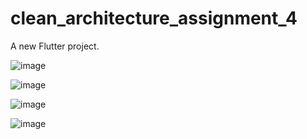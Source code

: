 # clean_architecture_assignment_4

A new Flutter project.


![image](https://github.com/SaurabhKohakade/Clean_Architecture_Assignment_4/assets/145312819/44e33479-ce42-4528-b2a7-f24f4aba76ad)


![image](https://github.com/SaurabhKohakade/Clean_Architecture_Assignment_4/assets/145312819/09ff18e2-f9c6-4f1d-aabd-f31e810a75e7)

![image](https://github.com/SaurabhKohakade/Clean_Architecture_Assignment_4/assets/145312819/95669e0b-ade0-4614-8cd6-69ea1bb8fe38)

![image](https://github.com/SaurabhKohakade/JSON_Assignment_5/assets/145312819/5b9bcc1f-0ff8-4c91-a220-974fff95d76a)

